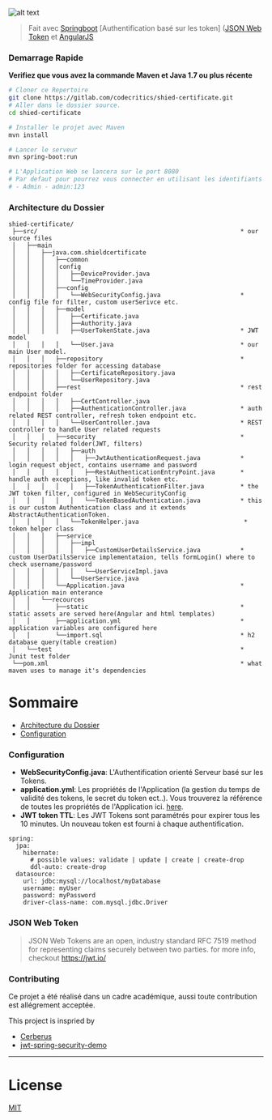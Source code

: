 ![alt text](https://gitlab.com/codecritics/shied-certificate/raw/create_certificate/java_web/src/main/resources/static/assets/images/logo.png)

> Fait avec [Springboot](https://projects.spring.io/spring-boot/)  \[Authentification basé sur les token\]  ([JSON Web Token](https://jwt.io/) et [AngularJS](https://angularjs.org/) 

### Demarrage Rapide

**Verifiez que vous avez la commande Maven et Java 1.7 ou plus récente**

```bash
# Cloner ce Repertoire
git clone https://gitlab.com/codecritics/shied-certificate.git
# Aller dans le dossier source.
cd shied-certificate

# Installer le projet avec Maven
mvn install

# Lancer le serveur
mvn spring-boot:run

# L'Application Web se lancera sur le port 8080
# Par defaut pour pourrez vous connecter en utilisant les identifiants ci-dessous:
# - Admin - admin:123
```


### Architecture du Dossier
```
shied-certificate/
 ├──src/                                                        * our source files
 │   ├──main
 │   │   ├──java.com.shieldcertificate
 │   │   │   ├──common
 │   │   │   │config
 │   │   │   │   ├──DeviceProvider.java
 │   │   │   │   └──TimeProvider.java  
 │   │   │   ├──config
 │   │   │   │   └──WebSecurityConfig.java                      * config file for filter, custom userSerivce etc.
 │   │   │   ├──model
 │   │   │   │   ├──Certificate.java
 │   │   │   │   ├──Authority.java
 │   │   │   │   ├──UserTokenState.java                         * JWT model
 │   │   │   │   └──User.java                                   * our main User model.
 │   │   │   ├──repository                                      * repositories folder for accessing database
 │   │   │   │   ├──CertificateRepository.java
 │   │   │   │   └──UserRepository.java
 │   │   │   ├──rest                                            * rest endpoint folder
 │   │   │   │   ├──CertController.java
 │   │   │   │   ├──AuthenticationController.java               * auth related REST controller, refresh token endpoint etc.
 │   │   │   │   └──UserController.java                         * REST controller to handle User related requests
 │   │   │   ├──security                                        * Security related folder(JWT, filters)
 │   │   │   │   ├──auth
 │   │   │   │   │   ├──JwtAuthenticationRequest.java           * login request object, contains username and password
 │   │   │   │   │   ├──RestAuthenticationEntryPoint.java       * handle auth exceptions, like invalid token etc.
 │   │   │   │   │   ├──TokenAuthenticationFilter.java          * the JWT token filter, configured in WebSecurityConfig
 │   │   │   │   │   └──TokenBasedAuthentication.java           * this is our custom Authentication class and it extends AbstractAuthenticationToken.
 │   │   │   │   └──TokenHelper.java                             * token helper class
 │   │   │   ├──service
 │   │   │   │   ├──impl
 │   │   │   │   │   ├──CustomUserDetailsService.java           * custom UserDatilsService implementataion, tells formLogin() where to check username/password
 │   │   │   │   │   └──UserServiceImpl.java
 │   │   │   │   └──UserService.java
 │   │   │   └──Application.java                                * Application main enterance
 │   │   └──recources
 │   │       ├──static                                          * static assets are served here(Angular and html templates)
 │   │       ├──application.yml                                 * application variables are configured here
 │   │       └──import.sql                                      * h2 database query(table creation)
 │   └──test                                                    * Junit test folder
 └──pom.xml                                                     * what maven uses to manage it's dependencies
```
# Sommaire
* [Architecture du Dossier](#file-structure)
* [Configuration](#configuration)

### Configuration
- **WebSecurityConfig.java**: L'Authentification orienté Serveur basé sur les Tokens.
- **application.yml**: Les propriétés de l'Application (la gestion du temps de validité des tokens, le secret du token ect..). Vous trouverez la référence de toutes les propriétés de l'Application ici. [here](http://docs.spring.io/spring-boot/docs/current/reference/html/common-application-properties.html).
- **JWT token TTL**: Les JWT Tokens sont paramétrés pour expirer tous les 10 minutes. Un nouveau token est fourni à chaque authentification.

```
spring:
  jpa:
    hibernate:
      # possible values: validate | update | create | create-drop
      ddl-auto: create-drop
  datasource:
    url: jdbc:mysql://localhost/myDatabase
    username: myUser
    password: myPassword
    driver-class-name: com.mysql.jdbc.Driver
```


### JSON Web Token
> JSON Web Tokens are an open, industry standard RFC 7519 method for representing claims securely between two parties.
for more info, checkout https://jwt.io/

### Contributing
Ce projet a été réalisé dans un cadre académique, aussi toute contribution est allégrement acceptée.

This project is inspried by
- [Cerberus](https://github.com/brahalla/Cerberus)
- [jwt-spring-security-demo](https://github.com/szerhusenBC/jwt-spring-security-demo)

___

# License
 [MIT](/LICENSE)

